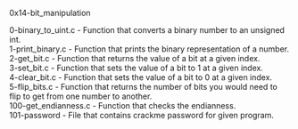 0x14-bit_manipulation

0-binary_to_uint.c - Function that converts a binary number to an unsigned int.\
1-print_binary.c - Function that prints the binary representation of a number.\
2-get_bit.c - Function that returns the value of a bit at a given index.\
3-set_bit.c - Function that sets the value of a bit to 1 at a given index.\
4-clear_bit.c - Function that sets the value of a bit to 0 at a given index.\
5-flip_bits.c - Function that returns the number of bits you would need to flip to get from one number to another.\
100-get_endianness.c - Function that checks the endianness.\
101-password - File that contains crackme password for given program.
